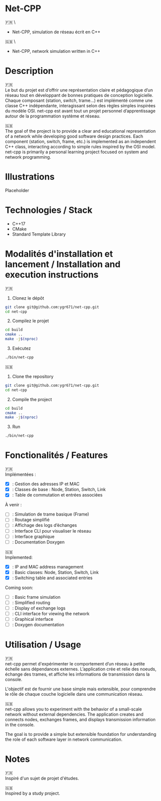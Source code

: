# Net-CPP

🇫🇷 \
- Net-CPP, simulation de réseau écrit en C++

🇬🇧 \
- Net-CPP, network simulation written in C++

# Description

🇫🇷 \
Le but du projet est d’offrir une représentation claire et pédagogique d’un réseau tout en développant de bonnes pratiques de conception logicielle.
Chaque composant (station, switch, trame…) est implémenté comme une classe C++ indépendante, interagissant selon des règles simples inspirées du modèle OSI.
net-cpp est avant tout un projet personnel d’apprentissage autour de la programmation système et réseau.

🇬🇧 \
The goal of the project is to provide a clear and educational representation of a network while developing good software design practices.
Each component (station, switch, frame, etc.) is implemented as an independent C++ class, interacting according to simple rules inspired by the OSI model.
net-cpp is primarily a personal learning project focused on system and network programming.

# Illustrations

Placeholder

# Technologies / Stack

- C++17
- CMake
- Standard Template Library

# Modalités d'installation et lancement / Installation and execution instructions

🇫🇷 

1) Clonez le dépôt 
```bash
git clone git@github.com:ygr671/net-cpp.git
cd net-cpp
```
2) Compilez le projet
```bash
cd build
cmake ..
make -j$(nproc)
```
3) Exécutez
```bash
./bin/net-cpp
```

🇬🇧 
1) Clone the repository
```bash
git clone git@github.com:ygr671/net-cpp.git
cd net-cpp
```
2) Compile the project
```bash
cd build
cmake ..
make -j$(nproc)
```
3) Run
```bash
./bin/net-cpp
```


# Fonctionalités / Features
 
🇫🇷 \
Implémentées :
- [x] : Gestion des adresses IP et MAC
- [x] : Classes de base : Node, Station, Switch, Link
- [x] : Table de commutation et entrées associées

À venir :
- [ ] : Simulation de trame basique (Frame)
- [ ] : Routage simplifié
- [ ] : Affichage des logs d’échanges
- [ ] : Interface CLI pour visualiser le réseau
- [ ] : Interface graphique
- [ ] : Documentation Doxygen

🇬🇧 \
Implemented:
- [x] : IP and MAC address management
- [x] : Basic classes: Node, Station, Switch, Link
- [x] : Switching table and associated entries

Coming soon:
- [ ] : Basic frame simulation
- [ ] : Simplified routing
- [ ] : Display of exchange logs
- [ ] : CLI interface for viewing the network
- [ ] : Graphical interface
- [ ] : Doxygen documentation

# Utilisation / Usage

🇫🇷 \
net-cpp permet d'expérimenter le comportement d’un réseau à petite échelle sans dépendances externes.
L’application crée et relie des noeuds, échange des trames, et affiche les informations de transmission dans la console.

L'objectif est de fournir une base simple mais extensible, pour comprendre le rôle de chaque couche logicielle dans une communication réseau.

🇬🇧 \
net-cpp allows you to experiment with the behavior of a small-scale network without external dependencies.
The application creates and connects nodes, exchanges frames, and displays transmission information in the console.

The goal is to provide a simple but extensible foundation for understanding the role of each software layer in network communication.

# Notes

🇫🇷 \
Inspiré d'un sujet de projet d'études.

🇬🇧 \
Inspired by a study project.
